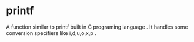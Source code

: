 
# printf

A function similar to printf built in C programing language . It  handles some conversion specifiers like  i,d,u,o,x,p .
